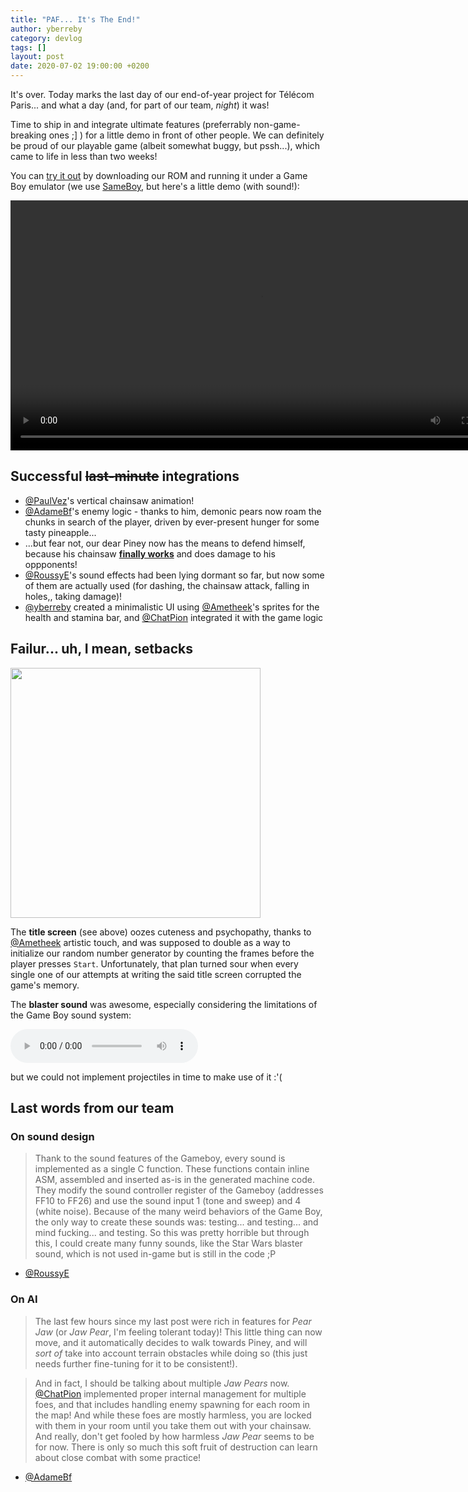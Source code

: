 ```yaml
---
title: "PAF... It's The End!"
author: yberreby
category: devlog
tags: []
layout: post
date: 2020-07-02 19:00:00 +0200
---
```


It's over. Today marks the last day of our end-of-year project for Télécom
Paris... and what a day (and, for part of our team, *night*) it was!

Time to ship in and integrate ultimate features (preferrably non-game-breaking
ones ;] ) for a little demo in front of other people. We can definitely be proud
of our playable game (albeit somewhat buggy, but pssh...), which came to life in
less than two weeks!

You can [try it out](https://github.com/PainsPerdus/gboi-kirby/releases/tag/1.0)
by downloading our ROM and running it under a Game Boy emulator (we use
[SameBoy](https://sameboy.github.io/), but here's a little demo (with sound!):

<video controls height="400" >
  <source src="/gboi-kirby/assets/1.0-demo.mp4" type="video/mp4">
</video>


## Successful ~~last-minute~~ integrations

* [@PaulVez][1]'s vertical chainsaw animation!
* [@AdameBf][6]'s enemy logic - thanks to him, demonic pears now roam the chunks
  in search of the player, driven by ever-present hunger for some tasty
  pineapple...
* ...but fear not, our dear Piney now has the means to defend himself, because
  his chainsaw [**finally
  works**](https://github.com/PainsPerdus/gboi-kirby/pull/73/files) and does
  damage to his oppponents!
* [@RoussyE][3]'s sound effects had been lying dormant so far, but now some of
  them are actually used (for dashing, the chainsaw attack, falling in holes,,
  taking damage)!
* [@yberreby][5] created a minimalistic UI using [@Ametheek][4]'s sprites for
  the health and stamina bar, and [@ChatPion][2] integrated it with the game
  logic


## Failur... uh, I mean, setbacks

<img height="400" src="/gboi-kirby/assets/img/titlescreen.png" />

The **title screen** (see above) oozes cuteness and psychopathy, thanks to
[@Ametheek][4] artistic touch, and was supposed to double as a way to initialize
our random number generator by counting the frames before the player presses
`Start`. Unfortunately, that plan turned sour when every single one of our
attempts at writing the said title screen corrupted the game's memory.

The **blaster sound** was awesome, especially considering the limitations of the
Game Boy sound system: 

<audio
controls
src="/gboi-kirby/assets/blaster.mp3">
Your browser does not support the
<code>audio</code> element.
</audio>

but we could not implement projectiles in time to make use of it :'(



## Last words from our team

### On sound design

>  Thank to the sound features of the Gameboy, every sound is implemented as a single
C function. These functions contain inline ASM, assembled and inserted as-is in
the generated machine code. They modify the sound controller register of the
Gameboy (addresses FF10 to FF26) and use the sound input 1 (tone and sweep) and
4 (white noise).  Because of the many weird behaviors of the Game Boy, the only
way to create these sounds was: testing... and testing...  and mind fucking...
and testing.  So this was pretty horrible but through this, I could create many
funny sounds, like the Star Wars blaster sound, which is not used in-game but is
still in the code ;P

- [@RoussyE][3]

### On AI

> The last few hours since my last post were rich in features for _Pear
Jaw_ (or _Jaw Pear_, I'm feeling tolerant today)! This little thing can now
move, and it automatically decides to walk towards Piney, and will _sort of_
take into account terrain obstacles while doing so (this just needs further
fine-tuning for it to be consistent!).

> And in fact, I should be talking about multiple _Jaw Pears_ now.
[@ChatPion][2] implemented proper internal management for multiple foes, and
that includes handling enemy spawning for each room in the map! And while these
foes are mostly harmless, you are locked with them in your room until you
take them out with your chainsaw. And really, don't get fooled by how
harmless _Jaw Pear_ seems to be for now. There is only so much this soft
fruit of destruction can learn about close combat with some practice!

- [@AdameBf][6]






[1]: https://github.com/PaulVez
[2]: https://github.com/ChatPion
[3]: https://github.com/RoussyE
[4]: https://github.com/Ametheek
[5]: https://github.com/yberreby
[6]: https://github.com/AdameBf
